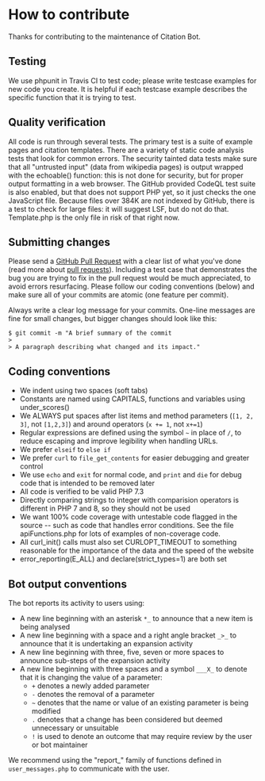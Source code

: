 # How to contribute

Thanks for contributing to the maintenance of Citation Bot.

## Testing

We use phpunit in Travis CI to test code; please write testcase examples for new code you create.
It is helpful if each testcase example describes the specific function that it is trying
to test.

## Quality verification
All code is run through several tests.  The primary test is a suite of example pages and citation templates.  There are a variety of static code analysis tests that look for common errors.  The security tainted data tests make sure that all "untrusted input" (data from wikipedia pages) is output wrapped with the echoable() function: this is not done for security, but for proper output formatting in a web browser.  The GitHub provided CodeQL test suite is also enabled, but that does not support PHP yet, so it just checks the one JavaScript file.  Because files over 384K are not indexed by GitHub, there is a test to check for large files: it will suggest LSF, but do not do that. Template.php is the only file in risk of that right now.

## Submitting changes

Please send a [GitHub Pull Request](https://github.com/ms609/citation-bot/pull/new/master) with a clear list of what you've done (read more about [pull requests](https://help.github.com/articles/about-pull-requests/)).
Including a test case that demonstrates the bug you are trying to fix in the pull request would be much appreciated, to avoid errors resurfacing.
Please follow our coding conventions (below) and make sure all of your commits are atomic (one feature per commit).

Always write a clear log message for your commits. One-line messages are fine for small changes, but bigger changes should look like this:

    $ git commit -m "A brief summary of the commit
    > 
    > A paragraph describing what changed and its impact."

## Coding conventions

  * We indent using two spaces (soft tabs)
  * Constants are named using CAPITALS, functions and variables using under_scores()
  * We ALWAYS put spaces after list items and method parameters (`[1, 2, 3]`, not `[1,2,3]`) and around operators (`x += 1`, not `x+=1`)
  * Regular expressions are defined using the symbol `~` in place of `/`, to reduce escaping and improve legibility when handling URLs.
  * We prefer `elseif` to `else if`
  * We prefer `curl` to `file_get_contents` for easier debugging and greater control
  * We use `echo` and `exit` for normal code, and `print` and `die` for debug code that is intended to be removed later
  * All code is verified to be valid PHP 7.3
  * Directly comparing strings to integer with comparision operators is different in PHP 7 and 8, so they should not be used
  * We want 100% code coverage with untestable code flagged in the source -- such as code that handles error conditions.  See the file apiFunctions.php for lots of examples of non-coverage code.
  * All curl_init() calls must also set CURLOPT_TIMEOUT to something reasonable for the importance of the data and the speed of the website
  * error_reporting(E_ALL) and declare(strict_types=1) are both set

## Bot output conventions
The bot reports its activity to users using:
  * A new line beginning with an asterisk `*_` to announce that a new item is being analysed
  * A new line beginning with a space and a right angle bracket `_>_` to announce that it is undertaking an expansion activity
  * A new line beginning with three, five, seven or more spaces to announce sub-steps of the expansion activity
  * A new line beginning with three spaces and a symbol `___X_` to denote that it is changing the value of a parameter:
    * `+` denotes a newly added parameter
    * `-` denotes the removal of a parameter
    * `~` denotes that the name or value of an existing parameter is being modified
    * `.` denotes that a change has been considered but deemed unnecessary or unsuitable
    * `!` is used to denote an outcome that may require review by the user or bot maintainer
      
  We recommend using the "report_" family of functions defined in `user_messages.php` to communicate with the user.
